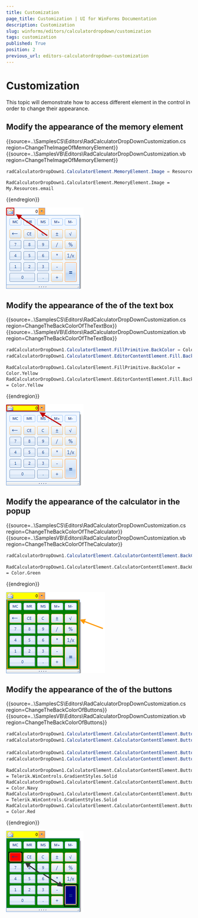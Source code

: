 ```yaml
---
title: Customization
page_title: Customization | UI for WinForms Documentation
description: Customization
slug: winforms/editors/calculatordropdown/customization
tags: customization
published: True
position: 2
previous_url: editors-calculatordropdown-customization
---
```


# Customization
 
This topic will demonstrate how to access different element in the control in order to change their appearance.
      
## Modify the appearance of the memory element 

{{source=..\SamplesCS\Editors\RadCalculatorDropDownCustomization.cs region=ChangeTheImageOfMemoryElement}} 
{{source=..\SamplesVB\Editors\RadCalculatorDropDownCustomization.vb region=ChangeTheImageOfMemoryElement}} 

````C#
radCalculatorDropDown1.CalculatorElement.MemoryElement.Image = Resources.email;

````
````VB.NET
RadCalculatorDropDown1.CalculatorElement.MemoryElement.Image = My.Resources.email

````

{{endregion}} 


![editors-calculatordropdown-customization 001](images/editors-calculatordropdown-customization001.png)

## Modify the appearance of the  of the text box 

{{source=..\SamplesCS\Editors\RadCalculatorDropDownCustomization.cs region=ChangeTheBackColorOfTheTextBox}} 
{{source=..\SamplesVB\Editors\RadCalculatorDropDownCustomization.vb region=ChangeTheBackColorOfTheTextBox}} 

````C#
radCalculatorDropDown1.CalculatorElement.FillPrimitive.BackColor = Color.Yellow;
radCalculatorDropDown1.CalculatorElement.EditorContentElement.Fill.BackColor = Color.Yellow;

````
````VB.NET
RadCalculatorDropDown1.CalculatorElement.FillPrimitive.BackColor = Color.Yellow
RadCalculatorDropDown1.CalculatorElement.EditorContentElement.Fill.BackColor = Color.Yellow

````

{{endregion}} 


![editors-calculatordropdown-customization 002](images/editors-calculatordropdown-customization002.png)

## Modify the appearance of the calculator in the popup 

{{source=..\SamplesCS\Editors\RadCalculatorDropDownCustomization.cs region=ChangeTheBackColorOfTheCalculator}} 
{{source=..\SamplesVB\Editors\RadCalculatorDropDownCustomization.vb region=ChangeTheBackColorOfTheCalculator}} 

````C#
radCalculatorDropDown1.CalculatorElement.CalculatorContentElement.BackColor = Color.Green;

````
````VB.NET
RadCalculatorDropDown1.CalculatorElement.CalculatorContentElement.BackColor = Color.Green

````

{{endregion}} 


![editors-calculatordropdown-customization 003](images/editors-calculatordropdown-customization003.png)

## Modify the appearance of the of the buttons 

{{source=..\SamplesCS\Editors\RadCalculatorDropDownCustomization.cs region=ChangeTheBackColorOfButtons}} 
{{source=..\SamplesVB\Editors\RadCalculatorDropDownCustomization.vb region=ChangeTheBackColorOfButtons}} 

````C#
radCalculatorDropDown1.CalculatorElement.CalculatorContentElement.ButtonEquals.GradientStyle = Telerik.WinControls.GradientStyles.Solid;
radCalculatorDropDown1.CalculatorElement.CalculatorContentElement.ButtonEquals.BackColor = Color.Navy;
            
radCalculatorDropDown1.CalculatorElement.CalculatorContentElement.ButtonDelete.GradientStyle = Telerik.WinControls.GradientStyles.Solid;
radCalculatorDropDown1.CalculatorElement.CalculatorContentElement.ButtonDelete.BackColor = Color.Red;

````
````VB.NET
RadCalculatorDropDown1.CalculatorElement.CalculatorContentElement.ButtonEquals.GradientStyle = Telerik.WinControls.GradientStyles.Solid
RadCalculatorDropDown1.CalculatorElement.CalculatorContentElement.ButtonEquals.BackColor = Color.Navy
RadCalculatorDropDown1.CalculatorElement.CalculatorContentElement.ButtonDelete.GradientStyle = Telerik.WinControls.GradientStyles.Solid
RadCalculatorDropDown1.CalculatorElement.CalculatorContentElement.ButtonDelete.BackColor = Color.Red

````

{{endregion}} 


![editors-calculatordropdown-customization 004](images/editors-calculatordropdown-customization004.png)

